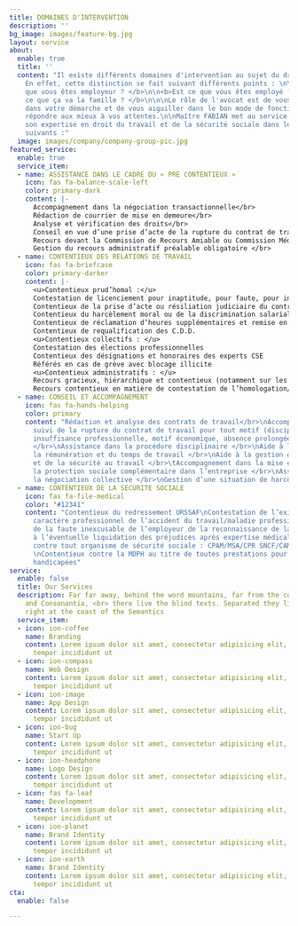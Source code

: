 ```yaml
---
title: DOMAINES D'INTERVENTION
description: ''
bg_image: images/feature-bg.jpg
layout: service
about:
  enable: true
  title: ''
  content: "Il existe différents domaines d'intervention au sujet du droit du travail.
    En effet, cette distinction se fait suivant différents points : \n\n\n<b>Est ce
    que vous êtes employeur ? </b>\n\n<b>Est ce que vous êtes employé ? </b>\n\n<b>Est
    ce que ça va la famille ? </b>\n\n\nLe rôle de l'avocat est de vous accompagner
    dans votre démarche et de vous aiguiller dans le bon mode de fonctionnement pour
    répondre aux mieux à vos attentes.\n\nMaître FABIAN met au service de ses clients
    son expertise en droit du travail et de la sécurité sociale dans les domaines
    suivants :"
  image: images/company/company-group-pic.jpg
featured_service:
  enable: true
  service_item:
  - name: ASSISTANCE DANS LE CADRE DU « PRE CONTENTIEUX »
    icon: fas fa-balance-scale-left
    color: primary-dark
    content: |-
      Accompagnement dans la négociation transactionnelle</br>
      Rédaction de courrier de mise en demeure</br>
      Analyse et vérification des droits</br>
      Conseil en vue d’une prise d’acte de la rupture du contrat de travail</br>
      Recours devant la Commission de Recours Amiable ou Commission Médicale de Recours Amiable </br>
      Gestion du recours administratif préalable obligatoire </br>
  - name: CONTENTIEUX DES RELATIONS DE TRAVAIL
    icon: fas fa-briefcase
    color: primary-darker
    content: |-
      <u>Contentieux prud’homal :</u>
      Contestation de licenciement pour inaptitude, pour faute, pour insuffisance professionnelle, pour motif économique
      Contentieux de la prise d’acte ou résiliation judiciaire du contrat de travail
      Contentieux du harcèlement moral ou de la discrimination salariale / syndicale
      Contentieux de réclamation d’heures supplémentaires et remise en cause de forfait jours
      Contentieux de requalification des C.D.D.
      <u>Contentieux collectifs : </u>
      Contestation des élections professionnelles
      Contentieux des désignations et honoraires des experts CSE
      Référés en cas de grève avec blocage illicite
      <u>Contentieux administratifs : </u>
      Recours gracieux, hiérarchique et contentieux (notamment sur les procédures de licenciement de représentants du personnel)
      Recours contentieux en matière de contestation de l’homologation/validation d’un PSE
  - name: CONSEIL ET ACCOMPAGNEMENT
    icon: fas fa-hands-helping
    color: primary
    content: "Rédaction et analyse des contrats de travail</br>\nAccompagnement et
      suivi de la rupture du contrat de travail pour tout motif (disciplinaire, inaptitude,
      insuffisance professionnelle, motif économique, absence prolongée, rupture conventionnelle)
      </br>\nAssistance dans la procédure disciplinaire </br>\nAide à la gestion de
      la rémunération et du temps de travail </br>\nAide à la gestion de la santé
      et de la sécurité au travail </br>\tAccompagnement dans la mise en place de
      la protection sociale complémentaire dans l’entreprise </br>\nAssistance dans
      la négociation collective </br>\nGestion d’une situation de harcèlement </br>"
  - name: CONTENTIEUX DE LA SECURITE SOCIALE
    icon: fas fa-file-medical
    color: "#12341"
    content: "Contentieux du redressement URSSAF\nContestation de l’existence et du
      caractère professionnel de l’accident du travail/maladie professionnelle\nContentieux
      de la faute inexcusable de l’employeur de la reconnaissance de la faute inexcusable
      à l’éventuelle liquidation des préjudices après expertise médicale\nContentieux
      contre tout organisme de sécurité sociale : CPAM/MSA/CPR SNCF/CAMIEG, CAF, CARSAT
      \nContentieux contre la MDPH au titre de toutes prestations pour les personnes
      handicapées"
service:
  enable: false
  title: Our Services
  description: Far far away, behind the word mountains, far from the countries Vokalia
    and Consonantia, <br> there live the blind texts. Separated they live in Bookmarksgrove
    right at the coast of the Semantics
  service_item:
  - icon: ion-coffee
    name: Branding
    content: Lorem ipsum dolor sit amet, consectetur adipisicing elit, sed do eiusmod
      tempor incididunt ut
  - icon: ion-compass
    name: Web Design
    content: Lorem ipsum dolor sit amet, consectetur adipisicing elit, sed do eiusmod
      tempor incididunt ut
  - icon: ion-image
    name: App Design
    content: Lorem ipsum dolor sit amet, consectetur adipisicing elit, sed do eiusmod
      tempor incididunt ut
  - icon: ion-bug
    name: Start Up
    content: Lorem ipsum dolor sit amet, consectetur adipisicing elit, sed do eiusmod
      tempor incididunt ut
  - icon: ion-headphone
    name: Logo Design
    content: Lorem ipsum dolor sit amet, consectetur adipisicing elit, sed do eiusmod
      tempor incididunt ut
  - icon: fas fa-leaf
    name: Development
    content: Lorem ipsum dolor sit amet, consectetur adipisicing elit, sed do eiusmod
      tempor incididunt ut
  - icon: ion-planet
    name: Brand Identity
    content: Lorem ipsum dolor sit amet, consectetur adipisicing elit, sed do eiusmod
      tempor incididunt ut
  - icon: ion-earth
    name: Brand Identity
    content: Lorem ipsum dolor sit amet, consectetur adipisicing elit, sed do eiusmod
      tempor incididunt ut
cta:
  enable: false

---
```

